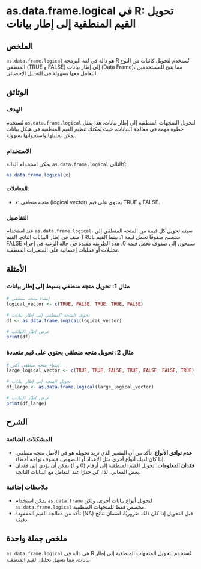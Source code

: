 <!--
Meta Description: # as.data.frame.logical في R: تحويل القيم المنطقية إلى إطار بيانات ## الملخص `as.data.frame.logical` هو دالة في لغة البرمجة R تُستخدم لتحويل كائنات من...
Meta Keywords: data, frame, logical, إلى, إطار
-->

# as.data.frame.logical في R: تحويل القيم المنطقية إلى إطار بيانات

## الملخص
`as.data.frame.logical` هو دالة في لغة البرمجة R تُستخدم لتحويل كائنات من النوع المنطقي (TRUE و FALSE) إلى إطار بيانات (Data Frame)، مما يتيح للمستخدمين التعامل معها بسهولة في التحليل الإحصائي.

## الوثائق
### الهدف
تُستخدم `as.data.frame.logical` لتحويل المتجهات المنطقية إلى إطار بيانات. هذا يمثل خطوة مهمة في معالجة البيانات، حيث يُمكنك تنظيم القيم المنطقية في هيكل بيانات يمكن تحليلها واستجوابها بسهولة.

### الاستخدام
يمكن استخدام الدالة `as.data.frame.logical` كالتالي:

```R
as.data.frame.logical(x)
```

#### المعاملات:
- `x`: متجه منطقي (logical vector) يحتوي على قيم TRUE و FALSE.

### التفاصيل
عند استخدام `as.data.frame.logical`، سيتم تحويل كل قيمة من المتجه المنطقي إلى صف في إطار البيانات الناتج. القيم TRUE ستصبح صفوفًا تحمل قيمة 1، بينما القيم FALSE ستتحول إلى صفوف تحمل قيمة 0. هذه الطريقة مفيدة في حالة الرغبة في إجراء تحليلات أو عمليات إحصائية على المتغيرات المنطقية.

## الأمثلة
### مثال 1: تحويل متجه منطقي بسيط إلى إطار بيانات
```R
# إنشاء متجه منطقي
logical_vector <- c(TRUE, FALSE, TRUE, TRUE, FALSE)

# تحويل المتجه المنطقي إلى إطار بيانات
df <- as.data.frame.logical(logical_vector)

# عرض إطار البيانات
print(df)
```

### مثال 2: تحويل متجه منطقي يحتوي على قيم متعددة
```R
# إنشاء متجه منطقي أكبر
large_logical_vector <- c(TRUE, TRUE, FALSE, TRUE, FALSE, FALSE, TRUE)

# تحويل المتجه إلى إطار بيانات
df_large <- as.data.frame.logical(large_logical_vector)

# عرض إطار البيانات
print(df_large)
```

## الشرح
### المشكلات الشائعة
- **عدم توافق الأنواع**: تأكد من أن المتغير الذي تريد تحويله هو في الأصل متجه منطقي. إذا كان لديك أنواع أخرى مثل الأعداد أو النصوص، فسوف تواجه أخطاء.
- **فقدان المعلومات**: تحويل القيم المنطقية إلى أرقام (0 و 1) يمكن أن يؤدي إلى فقدان بعض المعاني. لذا، كن حذرًا عند التعامل مع البيانات الناتجة.

### ملاحظات إضافية
- يمكن استخدام `as.data.frame` لتحويل أنواع بيانات أخرى، ولكن `as.data.frame.logical` مخصص فقط للمتجهات المنطقية.
- تأكد من معالجة القيم المفقودة (NA) قبل التحويل إذا كان ذلك ضروريًا، لضمان نتائج دقيقة.

## ملخص جملة واحدة
`as.data.frame.logical` هي دالة في R تُستخدم لتحويل المتجهات المنطقية إلى إطار بيانات، مما يسهل تحليل القيم المنطقية.